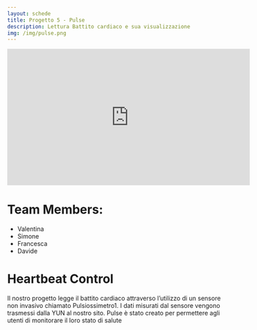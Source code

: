 ```yaml
---
layout: schede
title: Progetto 5 - Pulse
description: Lettura Battito cardiaco e sua visualizzazione
img: /img/pulse.png
---
```


<iframe width="560" height="315" src="https://www.youtube.com/embed/j8k8fueDLwE" frameborder="0" allowfullscreen></iframe>

# Team Members:
- Valentina 
- Simone
- Francesca
- Davide




# Heartbeat Control
Il nostro progetto legge il battito cardiaco attraverso l’utilizzo di un sensore non invasivo chiamato Pulsiossimetro1. I dati misurati dal sensore vengono trasmessi dalla YUN al nostro sito. Pulse è stato creato per permettere agli utenti di monitorare il loro stato di salute
